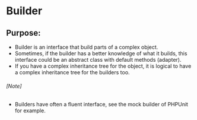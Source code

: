 # Builder
## Purpose:

- Builder is an interface that build parts of a complex object.
- Sometimes, if the builder has a better knowledge of what it builds, this
interface could be an abstract class with default methods (adapter).
- If you have a complex inheritance tree for the object, it is logical to have
a complex inheritance tree for the builders too.

###### [Note] 
- Builders have often a fluent interface, see the mock builder 
of PHPUnit for example.